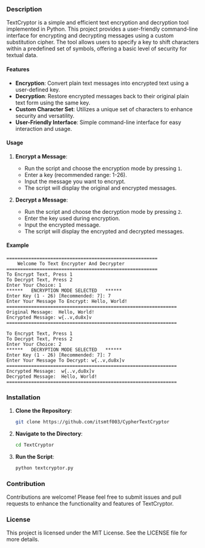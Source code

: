 ### Description
TextCryptor is a simple and efficient text encryption and decryption tool implemented in Python. This project provides a user-friendly command-line interface for encrypting and decrypting messages using a custom substitution cipher. The tool allows users to specify a key to shift characters within a predefined set of symbols, offering a basic level of security for textual data.

#### Features
- **Encryption**: Convert plain text messages into encrypted text using a user-defined key.
- **Decryption**: Restore encrypted messages back to their original plain text form using the same key.
- **Custom Character Set**: Utilizes a unique set of characters to enhance security and versatility.
- **User-Friendly Interface**: Simple command-line interface for easy interaction and usage.

#### Usage
1. **Encrypt a Message**:
   - Run the script and choose the encryption mode by pressing `1`.
   - Enter a key (recommended range: 1-26).
   - Input the message you want to encrypt.
   - The script will display the original and encrypted messages.

2. **Decrypt a Message**:
   - Run the script and choose the decryption mode by pressing `2`.
   - Enter the key used during encryption.
   - Input the encrypted message.
   - The script will display the encrypted and decrypted messages.

#### Example
```
=======================================================
	Welcome To Text Encrypter And Decrypter
=======================================================
To Encrypt Text, Press 1
To Decrypt Text, Press 2
Enter Your Choice: 1
******	 ENCRYPTION MODE SELECTED	******
Enter Key (1 - 26) [Recommended: 7]: 7
Enter Your Message To Encrypt: Hello, World!
==============================================================
Original Message:  Hello, World!
Encrypted Message: w{..v,du8x]v
==============================================================

To Encrypt Text, Press 1
To Decrypt Text, Press 2
Enter Your Choice: 2
******	 DECRYPTION MODE SELECTED	******
Enter Key (1 - 26) [Recommended: 7]: 7
Enter Your Message To Decrypt: w{..v,du8x]v
==============================================================
Encrypted Message:  w{..v,du8x]v
Decrypted Message:  Hello, World!
==============================================================
```

### Installation
1. **Clone the Repository**:
   ```sh
   git clone https://github.com/itsmtf003/CypherTextCryptor
   ```
2. **Navigate to the Directory**:
   ```sh
   cd TextCryptor
   ```
3. **Run the Script**:
   ```sh
   python textcryptor.py
   ```

### Contribution
Contributions are welcome! Please feel free to submit issues and pull requests to enhance the functionality and features of TextCryptor.

### License
This project is licensed under the MIT License. See the LICENSE file for more details.
